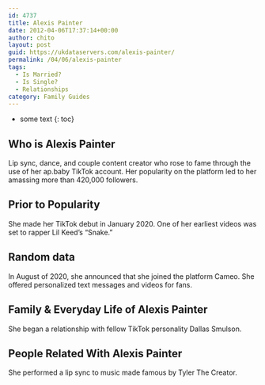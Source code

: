 ```yaml
---
id: 4737
title: Alexis Painter
date: 2012-04-06T17:37:14+00:00
author: chito
layout: post
guid: https://ukdataservers.com/alexis-painter/
permalink: /04/06/alexis-painter
tags:
  - Is Married?
  - Is Single?
  - Relationships
category: Family Guides
---
```


* some text
{: toc}
          
          
## Who is  Alexis Painter
                  
                  
                  
Lip sync, dance, and couple content creator who rose to fame through the use of her ap.baby TikTok account. Her popularity on the platform led to her amassing more than 420,000 followers.
                  
                
                
                
## Prior to Popularity 
                  
                  
                  
She made her TikTok debut in January 2020. One of her earliest videos was set to rapper Lil Keed&#8217;s &#8220;Snake.&#8221;
                  
                
                
                
## Random data 
                  
                  
                  
In August of 2020, she announced that she joined the platform Cameo. She offered personalized text messages and videos for fans. 
                  
                
                
                
## Family & Everyday Life of Alexis Painter
                  
                  
                  
She began a relationship with fellow TikTok personality Dallas Smulson. 
                  
                
                
                
## People Related With  Alexis Painter
                  
                  
                  
She performed a lip sync to music made famous by Tyler The Creator. 
                  
                
              
            
          
          
          
    
    
  
